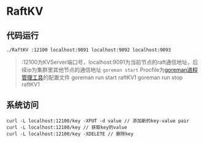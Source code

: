 # RaftKV
## 代码运行
`./RaftKV :12100 localhost:9091 localhost:9092 localhost:9093`  
> :12100为KVServer端口号，localhost:9091为当前节点的raft通信地址，后续ip为集群里其他节点的通信地址
`goreman start`
> Procfile为[goreman进程管理工具](https://github.com/mattn/goreman)的配置文件
> goreman run start raftKV1
> goreman run stop raftKV1
## 系统访问
`curl -L localhost:12100/key -XPUT -d value // 添加新的key-value pair`  
`curl -L localhost:12100/key // 获取key的value`  
`curl -L localhost:12100/key -XDELETE // 删除key`